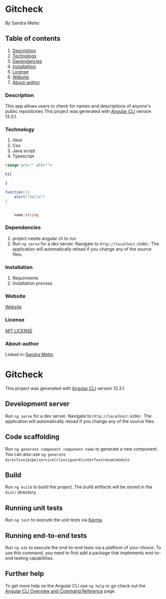 # Gitcheck
By Sandra Metto
## Table of contents
1. [Description](#Description)
2. [Technology](#Technology)
3. [Dependancies](#Dependncies)
3. [Installattion](#Installation)
4. [License](#Lisence)
5. [Website](#Website)
6. [About-author](#About-athor)
### Description
This app allows users to check for names and descriptions of anyone's public repositories
This project was generated with [Angular CLI](https://github.com/angular/angular-cli) version 13.3.1.
### Technology
1. Html
2. Css
3. Java script
4. Typescript

```Html 
<image src="" alt="">

```

```css
h1{

}
```
```Java script
function(){
    alert("hello")
}
```
```Typescript

    name:string
```
### Dependancies
1. project needs angular cli to run
2. Run `ng serve` for a dev server. Navigate to `http://localhost:4200/`. The application will automatically reload if you change any of the source files.


### Installation
1. Requirments
2. Installation process

### Website
[Website](http://gitcheck.vercel.app/)
### License
[MIT LICENSE](https://github.com/SMetto20/gitcheck/blob/main/LICENSE)

### About-author
Linked in-[Sandra Metto](https://www.linkedin.com/in/sandra-metto-68500319a/)





# Gitcheck

This project was generated with [Angular CLI](https://github.com/angular/angular-cli) version 13.3.1.

## Development server

Run `ng serve` for a dev server. Navigate to `http://localhost:4200/`. The application will automatically reload if you change any of the source files.

## Code scaffolding

Run `ng generate component component-name` to generate a new component. You can also use `ng generate directive|pipe|service|class|guard|interface|enum|module`.

## Build

Run `ng build` to build the project. The build artifacts will be stored in the `dist/` directory.

## Running unit tests

Run `ng test` to execute the unit tests via [Karma](https://karma-runner.github.io).

## Running end-to-end tests

Run `ng e2e` to execute the end-to-end tests via a platform of your choice. To use this command, you need to first add a package that implements end-to-end testing capabilities.

## Further help

To get more help on the Angular CLI use `ng help` or go check out the [Angular CLI Overview and Command Reference](https://angular.io/cli) page.
